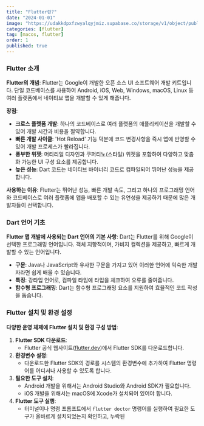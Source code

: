 ```yaml
---
title: "Flutter란?"
date: "2024-01-01"
image: "https://udakkdpxfzwyalqyjmiz.supabase.co/storage/v1/object/public/images/blog-flutter.png"
categories: [flutter]
tag: [macos, flutter]
order: 1
published: true
---
```


### Flutter 소개

**Flutter의 개념**: Flutter는 Google이 개발한 오픈 소스 UI 소프트웨어 개발 키트입니다. 단일 코드베이스를 사용하여 Android, iOS, Web, Windows, macOS, Linux 등 여러 플랫폼에서 네이티브 앱을 개발할 수 있게 해줍니다.

**장점**:

- **크로스 플랫폼 개발**: 하나의 코드베이스로 여러 플랫폼의 애플리케이션을 개발할 수 있어 개발 시간과 비용을 절약합니다.
- **빠른 개발 사이클**: 'Hot Reload' 기능 덕분에 코드 변경사항을 즉시 앱에 반영할 수 있어 개발 프로세스가 빨라집니다.
- **풍부한 위젯**: 머티리얼 디자인과 쿠퍼티노(스타일) 위젯을 포함하여 다양하고 맞춤화 가능한 UI 구성 요소를 제공합니다.
- **높은 성능**: Dart 코드는 네이티브 바이너리 코드로 컴파일되어 뛰어난 성능을 제공합니다.

**사용하는 이유**: Flutter는 뛰어난 성능, 빠른 개발 속도, 그리고 하나의 프로그래밍 언어와 코드베이스로 여러 플랫폼에 앱을 배포할 수 있는 유연성을 제공하기 때문에 많은 개발자들이 선택합니다.

### Dart 언어 기초

**Flutter 앱 개발에 사용되는 Dart 언어의 기본 사항**: Dart는 Flutter를 위해 Google이 선택한 프로그래밍 언어입니다. 객체 지향적이며, 가비지 컬렉션을 제공하고, 빠르게 개발할 수 있는 언어입니다.

- **구문**: Java나 JavaScript와 유사한 구문을 가지고 있어 이러한 언어에 익숙한 개발자라면 쉽게 배울 수 있습니다.
- **특징**: 강타입 언어로, 컴파일 타임에 타입을 체크하여 오류를 줄여줍니다.
- **함수형 프로그래밍**: Dart는 함수형 프로그래밍 요소를 지원하여 효율적인 코드 작성을 돕습니다.

### Flutter 설치 및 환경 설정

**다양한 운영 체제에 Flutter 설치 및 환경 구성 방법**:

1. **Flutter SDK 다운로드**:
   - Flutter 공식 웹사이트([flutter.dev](https://flutter.dev/))에서 Flutter SDK를 다운로드합니다.
2. **환경변수 설정**:
   - 다운로드한 Flutter SDK의 경로를 시스템의 환경변수에 추가하여 Flutter 명령어를 어디서나 사용할 수 있도록 합니다.
3. **필요한 도구 설치**:
   - Android 개발을 위해서는 Android Studio와 Android SDK가 필요합니다.
   - iOS 개발을 위해서는 macOS에 Xcode가 설치되어 있어야 합니다.
4. **Flutter 도구 실행**:
   - 터미널이나 명령 프롬프트에서 `flutter doctor` 명령어를 실행하여 필요한 도구가 올바르게 설치되었는지 확인하고, 누락된
